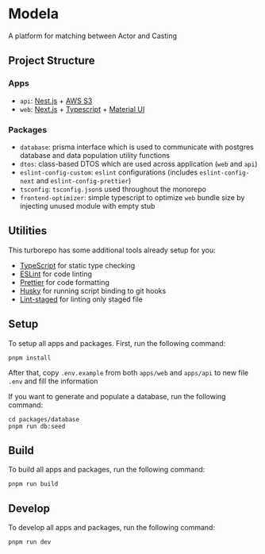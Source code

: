 # Modela

A platform for matching between Actor and Casting

## Project Structure

### Apps

- `api`: [Nest.js](https://nestjs.com) + [AWS S3](https://aws.amazon.com/s3/)
- `web`: [Next.js](https://nextjs.org) + [Typescript](https://www.typescriptlang.org/) + [Material UI](https://mui.com/)

### Packages

- `database`: prisma interface which is used to communicate with postgres database and data population utility functions
- `dtos`: class-based DTOS which are used across application (`web` and `api`)
- `eslint-config-custom`: `eslint` configurations (includes `eslint-config-next` and `eslint-config-prettier`)
- `tsconfig`: `tsconfig.json`s used throughout the monorepo
- `frontend-optimizer`: simple typescript to optimize `web` bundle size by injecting unused module with empty stub

## Utilities

This turborepo has some additional tools already setup for you:

- [TypeScript](https://www.typescriptlang.org/) for static type checking
- [ESLint](https://eslint.org/) for code linting
- [Prettier](https://prettier.io) for code formatting
- [Husky](https://typicode.github.io/husky/#/) for running script binding to git hooks
- [Lint-staged](https://github.com/okonet/lint-staged) for linting only staged file

## Setup

To setup all apps and packages. First, run the following command:

```
pnpm install
```

After that, copy `.env.example` from both `apps/web` and `apps/api` to new file `.env` and fill the information

If you want to generate and populate a database, run the following command:

```
cd packages/database
pnpm run db:seed
```

## Build

To build all apps and packages, run the following command:

```
pnpm run build
```

## Develop

To develop all apps and packages, run the following command:

```
pnpm run dev
```
